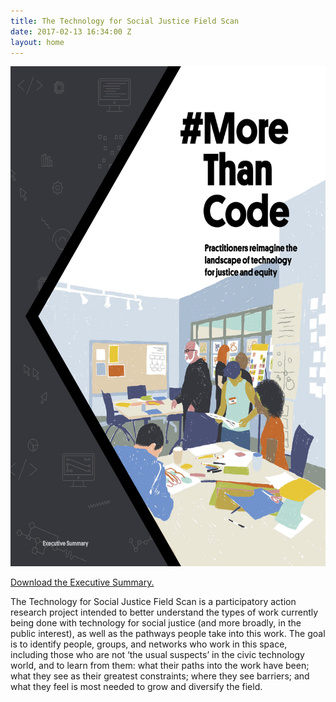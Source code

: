 ```yaml
---
title: The Technology for Social Justice Field Scan
date: 2017-02-13 16:34:00 Z
layout: home
---
```


[<img class="cover" src="/morethancode/T4SJ_Exec_Summ_final_web_cover.jpg" height="800px">](/morethancode/T4SJ_Exec_Summ_final_web.pdf)

[Download the Executive Summary.](/morethancode/T4SJ_Exec_Summ_final_web.pdf)

The Technology for Social Justice Field Scan is a participatory action research project intended to better understand the types of work currently being done with technology for social justice (and more broadly, in the public interest), as well as the pathways people take into this work. The goal is to identify people, groups, and networks who work in this space, including those who are not ‘the usual suspects’ in the civic technology world, and to learn from them: what their paths into the work have been; what they see as their greatest constraints; where they see barriers; and what they feel is most needed to grow and diversify the field.
